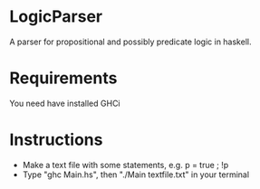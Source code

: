 # LogicParser
A parser for propositional and possibly predicate logic in haskell.

# Requirements
You need have installed GHCi

# Instructions
- Make a text file with some statements, e.g. p = true ; !p
- Type "ghc Main.hs", then "./Main textfile.txt" in your terminal
